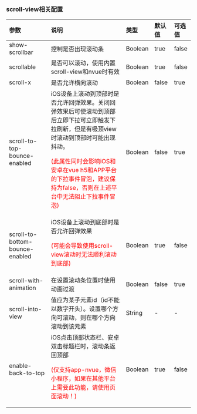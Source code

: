 ### scroll-view相关配置

| 参数                            | 说明                                                         | 类型    | 默认值 | 可选值 |
| :------------------------------ | :----------------------------------------------------------- | :------ | :----- | :----- |
| show-scrollbar                  | 控制是否出现滚动条                                           | Boolean | true   | false  |
| scrollable                      | 是否可以滚动，使用内置scroll-view和nvue时有效                | Boolean | true   | false  |
| scroll-x <Badge text="2.0.6"/>  | 是否允许横向滚动                                             | Boolean | false  | true   |
| scroll-to-top-bounce-enabled    | iOS设备上滚动到顶部时是否允许回弹效果。关闭回弹效果后可使滚动到顶部后立即下拉可立即触发下拉刷新，但是有吸顶view时滚动到顶部时可能出现抖动。<p style="color:red;">(此属性同时会影响iOS和安卓在vue h5和APP平台的下拉事件冒泡，建议保持为false，否则在上述平台中无法阻止下拉事件冒泡)</p> | Boolean | false  | true   |
| scroll-to-bottom-bounce-enabled | iOS设备上滚动到底部时是否允许回弹效果<p style="color:red;">(可能会导致使用scroll-view滚动时无法顺利滚动到底部)</p> | Boolean | true   | false  |
| scroll-with-animation           | 在设置滚动条位置时使用动画过渡                               | Boolean | false  | true   |
| scroll-into-view                | 值应为某子元素id（id不能以数字开头）。设置哪个方向可滚动，则在哪个方向滚动到该元素 | String  | -      | -      |
| enable-back-to-top              | iOS点击顶部状态栏、安卓双击标题栏时，滚动条返回顶部<p style="color:red;">(仅支持app-nvue，微信小程序，如果在其他平台上需要此功能，请使用页面滚动！)</p> | Boolean | true   | false  |